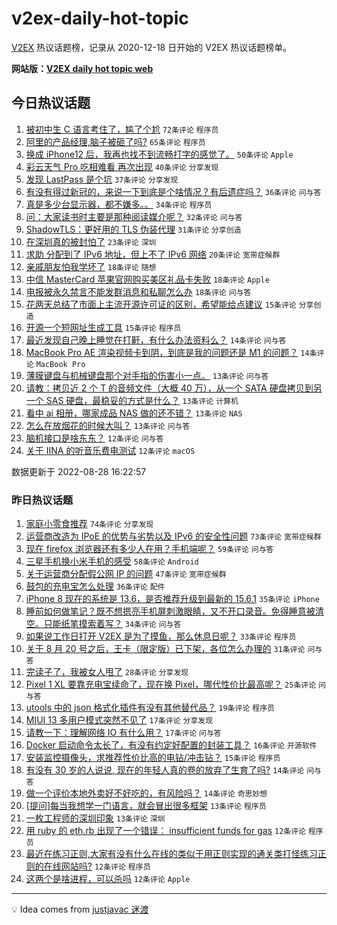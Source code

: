 # v2ex-daily-hot-topic

[V2EX](https://www.v2ex.com/) 热议话题榜，记录从 2020-12-18 日开始的 V2EX 热议话题榜单。

**网站版：[V2EX daily hot topic web](https://boojack.github.io/v2ex-daily-hot-topic-web/)**

## 今日热议话题

<!-- TODAY BEGIN -->

1. [被初中生 C 语言考住了，尴了个尬](https://www.v2ex.com/t/875942) `72条评论` `程序员`
1. [阿里的产品经理,脑子被砸了吗?](https://www.v2ex.com/t/875957) `65条评论` `程序员`
1. [换成 iPhone12 后，我再也找不到流畅打字的感觉了。](https://www.v2ex.com/t/875954) `50条评论` `Apple`
1. [彩云天气 Pro 吃相难看 再次出现](https://www.v2ex.com/t/875963) `40条评论` `分享发现`
1. [发现 LastPass 是个坑](https://www.v2ex.com/t/875964) `37条评论` `分享发现`
1. [有没有得过新冠的，来说一下到底是个啥情况？有后遗症吗？](https://www.v2ex.com/t/876022) `36条评论` `问与答`
1. [真是多少台显示器，都不嫌多。。](https://www.v2ex.com/t/875998) `34条评论` `程序员`
1. [问：大家读书时主要是那种阅读媒介呢？](https://www.v2ex.com/t/875948) `32条评论` `问与答`
1. [ShadowTLS：更好用的 TLS 伪装代理](https://www.v2ex.com/t/875975) `31条评论` `分享创造`
1. [在深圳真的被封怕了](https://www.v2ex.com/t/876037) `23条评论` `深圳`
1. [求助 分配到了 IPv6 地址，但上不了 IPv6 网络](https://www.v2ex.com/t/875981) `20条评论` `宽带症候群`
1. [亲戚朋友怕我学坏了](https://www.v2ex.com/t/876039) `18条评论` `随想`
1. [中信 MasterCard 苹果官网购买美区礼品卡失败](https://www.v2ex.com/t/875996) `18条评论` `Apple`
1. [电报被永久禁言不能发群消息和私聊怎么办](https://www.v2ex.com/t/875938) `18条评论` `问与答`
1. [花两天总结了市面上主流开源许可证的区别，希望能给点建议](https://www.v2ex.com/t/876002) `15条评论` `分享创造`
1. [开源一个短网址生成工具](https://www.v2ex.com/t/875924) `15条评论` `程序员`
1. [最近发现自己晚上睡觉在打鼾，有什么办法资料么？](https://www.v2ex.com/t/875945) `14条评论` `问与答`
1. [MacBook Pro AE 渲染视频卡到阴，到底是我的问题还是 M1 的问题？](https://www.v2ex.com/t/875932) `14条评论` `MacBook Pro`
1. [薄膜键盘与机械键盘那个对手指的伤害小一点。](https://www.v2ex.com/t/875987) `13条评论` `问与答`
1. [请教：拷贝近 2 个 T 的音频文件（大概 40 万），从一个 SATA 硬盘拷贝到另一个 SAS 硬盘，最稳妥的方式是什么？](https://www.v2ex.com/t/875960) `13条评论` `计算机`
1. [看中 ai 相册，哪家成品 NAS 做的还不错？](https://www.v2ex.com/t/875949) `13条评论` `NAS`
1. [怎么在放烟花的时候大叫？](https://www.v2ex.com/t/875930) `13条评论` `问与答`
1. [脑机接口是啥东东？](https://www.v2ex.com/t/875984) `12条评论` `问与答`
1. [关于 IINA 的听音乐费电测试](https://www.v2ex.com/t/875926) `12条评论` `macOS`

数据更新于 2022-08-28 16:22:57

<!-- TODAY END -->

### 昨日热议话题

<!-- YESTERDAY BEGIN -->

1. [家庭小零食推荐](https://www.v2ex.com/t/875741) `74条评论` `分享发现`
1. [运营商改造为 IPoE 的优势与劣势以及 IPv6 的安全性问题](https://www.v2ex.com/t/875762) `73条评论` `宽带症候群`
1. [现在 firefox 浏览器还有多少人在用？手机端呢？](https://www.v2ex.com/t/875739) `59条评论` `问与答`
1. [三星手机换小米手机的感受](https://www.v2ex.com/t/875790) `58条评论` `Android`
1. [关于运营商分配假公网 IP 的问题](https://www.v2ex.com/t/875867) `47条评论` `宽带症候群`
1. [鼓包的充电宝怎么处理](https://www.v2ex.com/t/875738) `36条评论` `配件`
1. [iPhone 8 现在的系统是 13.6，是否推荐升级到最新的 15.6.1](https://www.v2ex.com/t/875774) `35条评论` `iPhone`
1. [睡前如何做笔记？既不想摁亮手机屏刺激眼睛，又不开口录音。免得睡意被清空。只能纸笔摸索着写？](https://www.v2ex.com/t/875751) `34条评论` `问与答`
1. [如果说工作日打开 V2EX 是为了摸鱼，那么休息日呢？](https://www.v2ex.com/t/875836) `33条评论` `程序员`
1. [关于 8 月 20 号之后，王卡（限定版）已下架，各位怎么办理的](https://www.v2ex.com/t/875766) `31条评论` `问与答`
1. [完读子了，我被女人甩了](https://www.v2ex.com/t/875901) `28条评论` `分享发现`
1. [Pixel 1 XL 要靠充电宝续命了，现在换 Pixel，哪代性价比最高呢？](https://www.v2ex.com/t/875821) `25条评论` `问与答`
1. [utools 中的 json 格式化插件有没有其他替代品？](https://www.v2ex.com/t/875873) `19条评论` `程序员`
1. [MIUI 13 多用户模式突然不见了](https://www.v2ex.com/t/875759) `17条评论` `分享发现`
1. [请教一下：理解网络 IO 有什么用？](https://www.v2ex.com/t/875756) `17条评论` `问与答`
1. [Docker 启动命令太长了，有没有约定好配置的封装工具？](https://www.v2ex.com/t/875814) `16条评论` `开源软件`
1. [安装监控摄像头，求推荐性价比高的电钻/冲击钻？](https://www.v2ex.com/t/875889) `15条评论` `程序员`
1. [有没有 30 岁的人说说, 现在的年轻人真的卷的放弃了生育了吗?](https://www.v2ex.com/t/875804) `14条评论` `问与答`
1. [做一个评价本地外卖好不好吃的，有风险吗？](https://www.v2ex.com/t/875776) `14条评论` `奇思妙想`
1. [[提问]每当我想学一门语言，就会冒出很多框架](https://www.v2ex.com/t/875844) `13条评论` `程序员`
1. [一枚工程师的深圳印象](https://www.v2ex.com/t/875817) `13条评论` `深圳`
1. [用 ruby 的 eth.rb 出现了一个错误： insufficient funds for gas](https://www.v2ex.com/t/875818) `12条评论` `程序员`
1. [最近在练习正则,大家有没有什么在线的类似于用正则实现的通关类打怪练习正则的在线网站吗?](https://www.v2ex.com/t/875808) `12条评论` `程序员`
1. [这两个是啥进程，可以杀吗](https://www.v2ex.com/t/875786) `12条评论` `Apple`

<!-- YESTERDAY END -->

---

💡 Idea comes from [justjavac 迷渡](https://github.com/justjavac/)
